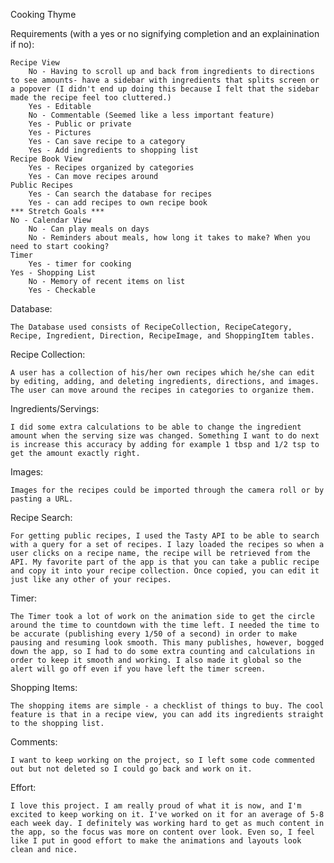 Cooking Thyme

Requirements (with a yes or no signifying completion and an explainination if no):
    
    Recipe View
        No - Having to scroll up and back from ingredients to directions to see amounts- have a sidebar with ingredients that splits screen or a popover (I didn't end up doing this because I felt that the sidebar made the recipe feel too cluttered.)
        Yes - Editable
        No - Commentable (Seemed like a less important feature)
        Yes - Public or private
        Yes - Pictures
        Yes - Can save recipe to a category
        Yes - Add ingredients to shopping list
    Recipe Book View
        Yes - Recipes organized by categories
        Yes - Can move recipes around
    Public Recipes
        Yes - Can search the database for recipes
        Yes - can add recipes to own recipe book
    *** Stretch Goals ***
    No - Calendar View
        No - Can play meals on days
        No - Reminders about meals, how long it takes to make? When you need to start cooking?
    Timer
        Yes - timer for cooking
    Yes - Shopping List
        No - Memory of recent items on list
        Yes - Checkable
        
Database:

    The Database used consists of RecipeCollection, RecipeCategory, Recipe, Ingredient, Direction, RecipeImage, and ShoppingItem tables.
    
Recipe Collection:

    A user has a collection of his/her own recipes which he/she can edit by editing, adding, and deleting ingredients, directions, and images. The user can move around the recipes in categories to organize them.
    
Ingredients/Servings:

    I did some extra calculations to be able to change the ingredient amount when the serving size was changed. Something I want to do next is increase this accuracy by adding for example 1 tbsp and 1/2 tsp to get the amount exactly right.

Images:
    
    Images for the recipes could be imported through the camera roll or by pasting a URL.
    
Recipe Search:

    For getting public recipes, I used the Tasty API to be able to search with a query for a set of recipes. I lazy loaded the recipes so when a user clicks on a recipe name, the recipe will be retrieved from the API. My favorite part of the app is that you can take a public recipe and copy it into your recipe collection. Once copied, you can edit it just like any other of your recipes.
    
Timer:

    The Timer took a lot of work on the animation side to get the circle around the time to countdown with the time left. I needed the time to be accurate (publishing every 1/50 of a second) in order to make pausing and resuming look smooth. This many publishes, however, bogged down the app, so I had to do some extra counting and calculations in order to keep it smooth and working. I also made it global so the alert will go off even if you have left the timer screen.

Shopping Items:
    
    The shopping items are simple - a checklist of things to buy. The cool feature is that in a recipe view, you can add its ingredients straight to the shopping list.

Comments:

    I want to keep working on the project, so I left some code commented out but not deleted so I could go back and work on it.

Effort:

    I love this project. I am really proud of what it is now, and I'm excited to keep working on it. I've worked on it for an average of 5-8 each week day. I definitely was working hard to get as much content in the app, so the focus was more on content over look. Even so, I feel like I put in good effort to make the animations and layouts look clean and nice.

